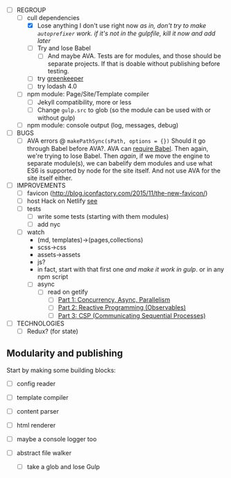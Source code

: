 - [ ] REGROUP
    - [ ] cull dependencies
        - [x] Lose anything I don't use right now 
                _as in, don't try to make `autoprefixer` work. if it's not in the gulpfile, kill it now and add later_
        - [ ] Try and lose Babel
            - [ ] And maybe AVA. Tests are for modules, and those should be separate projects. If that is doable without publishing before testing.
        - [ ] try [greenkeeper](http://greenkeeper.io/)
        - [ ] try lodash 4.0
    - [ ] npm module: Page/Site/Template compiler
        - [ ] Jekyll compatibility, more or less
        - [ ] Change `gulp.src` to glob (so the module can be used with or without gulp)
    - [ ] npm module: console output (log, messages, debug)
- [ ] BUGS
    - [ ] AVA errors @ `makePathSync(sPath, options = {})`
        Should it go through Babel before AVA?. AVA can [require Babel](https://github.com/sindresorhus/ava#configuration). Then again, we're trying to lose Babel. Then _again_, if we move the engine to separate module(s), we can babelify dem modules and use what ES6 is supported by node for the site itself.
        And not use AVA for the site itself either.
- [ ] IMPROVEMENTS
    - [ ] favicon (http://blog.iconfactory.com/2015/11/the-new-favicon/)
    - [ ] host Hack on Netlify
          [see](https://github.com/chrissimpkins/Hack#host-hack-font-files-on-your-server)
    - [ ] tests
        - [ ] write some tests (starting with them modules)
        - [ ] add nyc
    - [ ] watch
        - (md, templates)->(pages,collections)
        - scss->css
        - assets->assets
        - js?
        - in fact, start with that first one _and make it work in gulp_. or in any npm script
        - [ ] async
            - [ ] read on getify
                - [ ] [Part 1: Concurrency, Async, Parallelism](http://blog.getify.com/concurrently-javascript-1/)
                - [ ] [Part 2: Reactive Programming (Observables)](http://blog.getify.com/concurrently-javascript-2/)
                - [ ] [Part 3: CSP (Communicating Sequential Processes)](http://blog.getify.com/concurrently-javascript-3/)

- [ ] TECHNOLOGIES
    - [ ] Redux? (for state)
    
## Modularity and publishing

Start by making some building blocks:

- [ ] config reader
- [ ] template compiler
- [ ] content parser
- [ ] html renderer

- [ ] maybe a console logger too

- [ ] abstract file walker
    - [ ] take a glob and lose Gulp
